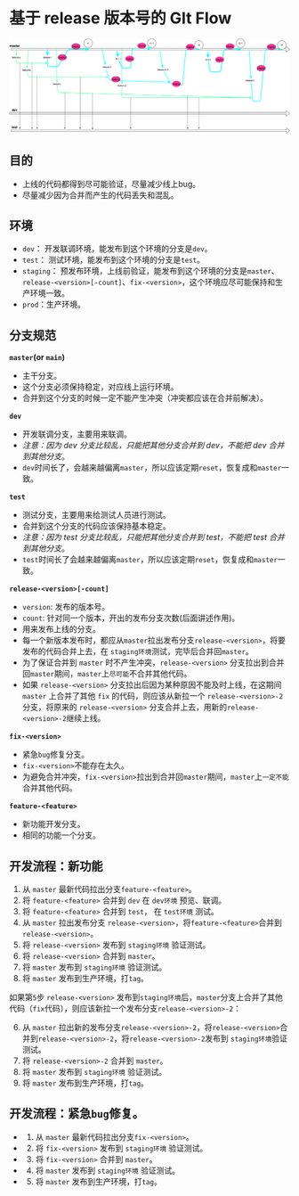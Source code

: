 # 基于 release 版本号的 GIt Flow

![流程图](./images/git-flow.png)

## 目的

- 上线的代码都得到尽可能验证，尽量减少线上bug。
- 尽量减少因为合并而产生的代码丢失和混乱。

## 环境

- `dev`： 开发联调环境，能发布到这个环境的分支是`dev`。
- `test`： 测试环境，能发布到这个环境的分支是`test`。
- `staging`： 预发布环境，上线前验证，能发布到这个环境的分支是`master`、`release-<version>[-count]`、`fix-<version>`，这个环境应尽可能保持和生产环境一致。
- `prod`：生产环境。

## 分支规范

**`master`(or `main`)**

- 主干分支。
- 这个分支必须保持稳定，对应线上运行环境。
- 合并到这个分支的时候一定不能产生冲突（冲突都应该在合并前解决）。

**`dev`**

- 开发联调分支，主要用来联调。
- *注意：因为 dev 分支比较乱，只能把其他分支合并到 dev，不能把 dev 合并到其他分支*。
- `dev`时间长了，会越来越偏离`master`，所以应该定期`reset`，恢复成和`master`一致。

**`test`**

- 测试分支，主要用来给测试人员进行测试。
- 合并到这个分支的代码应该保持基本稳定。
- *注意：因为 test 分支比较乱，只能把其他分支合并到 test，不能把 test 合并到其他分支*。
- `test`时间长了会越来越偏离`master`，所以应该定期`reset`，恢复成和`master`一致。

**`release-<version>[-count]`**

- `version`: 发布的版本号。
- `count`: 针对同一个版本，开出的发布分支次数(后面讲述作用)。
- 用来发布上线的分支。
- 每一个新版本发布时，都应从`master`拉出发布分支`release-<version>`，将要发布的代码合并上去，在 `staging环境`测试，完毕后合并回`master`。
- 为了保证合并到 `master` 时不产生冲突，`release-<version>` 分支拉出到合并回`master`期间，`master`上`尽可能`不合并其他代码。
- 如果 `release-<version>` 分支拉出后因为某种原因不能及时上线，在这期间 `master` 上合并了其他 `fix` 的代码，则应该从新拉一个 `release-<version>-2` 分支，将原来的 `release-<version>` 分支合并上去，用新的`release-<version>-2`继续上线。

**`fix-<version>`**

- 紧急`bug`修复分支。
- `fix-<version>`不能存在太久。
- 为避免合并冲突，`fix-<version>`拉出到合并回`master`期间，`master`上`一定不能`合并其他代码。

**`feature-<feature>`**

- 新功能开发分支。
- 相同的功能一个分支。

## 开发流程：新功能

1. 从 `master` 最新代码拉出分支`feature-<feature>`。
2. 将 `feature-<feature>` 合并到 `dev` 在 `dev环境` 预览、联调。
3. 将 `feature-<feature>` 合并到 `test`， 在 `test环境` 测试。
4. 从 `master` 拉出发布分支 `release-<version>`，将`feature-<feature>`合并到`release-<version>`。
5. 将 `release-<version>` 发布到 `staging环境` 验证测试。
6. 将 `release-<version>` 合并到 `master`。
7. 将 `master` 发布到 `staging环境` 验证测试。
8. 将 `master` 发布到生产环境，打`tag`。

如果第`5`步 `release-<version>` 发布到`staging环境`后，`master`分支上合并了其他代码（`fix`代码），则应该新拉一个发布分支`release-<version>-2`：

6. 从 `master` 拉出新的发布分支`release-<version>-2`，将`release-<version>`合并到`release-<version>-2`，将`release-<version>-2`发布到 `staging环境`验证测试。
7. 将 `release-<version>-2` 合并到 `master`。
8. 将 `master` 发布到 `staging环境` 验证测试。
9. 将 `master` 发布到生产环境，打`tag`。

## 开发流程：紧急`bug`修复。

- 1. 从 `master` 最新代码拉出分支`fix-<version>`。
- 2. 将 `fix-<version>` 发布到 `staging环境` 验证测试。
- 3. 将 `fix-<version>` 合并到 `master`。
- 4. 将 `master` 发布到 `staging环境` 验证测试。
- 5. 将 `master` 发布到生产环境，打`tag`。

